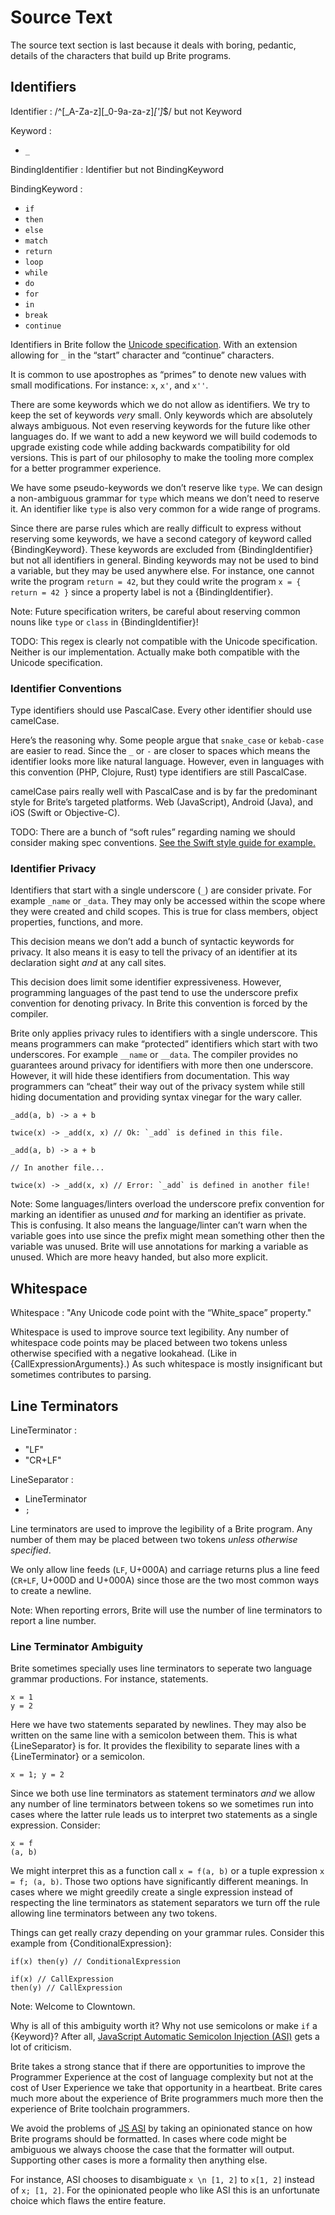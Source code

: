 # Source Text

The source text section is last because it deals with boring, pedantic, details of the characters that build up Brite programs.

## Identifiers

Identifier : /^[\_A-Za-z][_0-9a-za-z]*[']*$/ but not Keyword

Keyword :
  - `_`

BindingIdentifier : Identifier but not BindingKeyword

BindingKeyword :
  - `if`
  - `then`
  - `else`
  - `match`
  - `return`
  - `loop`
  - `while`
  - `do`
  - `for`
  - `in`
  - `break`
  - `continue`

Identifiers in Brite follow the [Unicode specification](http://www.unicode.org/reports/tr31/). With an extension allowing for `_` in the “start” character and “continue” characters.

It is common to use apostrophes as “primes” to denote new values with small modifications. For instance: `x`, `x'`, and `x''`.

There are some keywords which we do not allow as identifiers. We try to keep the set of keywords *very* small. Only keywords which are absolutely always ambiguous. Not even reserving keywords for the future like other languages do. If we want to add a new keyword we will build codemods to upgrade existing code while adding backwards compatibility for old versions. This is part of our philosophy to make the tooling more complex for a better programmer experience.

We have some pseudo-keywords we don’t reserve like `type`. We can design a non-ambiguous grammar for `type` which means we don’t need to reserve it. An identifier like `type` is also very common for a wide range of programs.

Since there are parse rules which are really difficult to express without reserving some keywords, we have a second category of keyword called {BindingKeyword}. These keywords are excluded from {BindingIdentifier} but not all identifiers in general. Binding keywords may not be used to bind a variable, but they may be used anywhere else. For instance, one cannot write the program `return = 42`, but they could write the program `x = { return = 42 }` since a property label is not a {BindingIdentifier}.

Note: Future specification writers, be careful about reserving common nouns like `type` or `class` in {BindingIdentifier}!

TODO: This regex is clearly not compatible with the Unicode specification. Neither is our implementation. Actually make both compatible with the Unicode specification.

### Identifier Conventions

Type identifiers should use PascalCase. Every other identifier should use camelCase.

Here’s the reasoning why. Some people argue that `snake_case` or `kebab-case` are easier to read. Since the `_` or `-` are closer to spaces which means the identifier looks more like natural language. However, even in languages with this convention (PHP, Clojure, Rust) type identifiers are still PascalCase.

camelCase pairs really well with PascalCase and is by far the predominant style for Brite’s targeted platforms. Web (JavaScript), Android (Java), and iOS (Swift or Objective-C).

TODO: There are a bunch of “soft rules” regarding naming we should consider making spec conventions. [See the Swift style guide for example.](https://github.com/raywenderlich/swift-style-guide)

### Identifier Privacy

Identifiers that start with a single underscore (`_`) are consider private. For example `_name` or `_data`. They may only be accessed within the scope where they were created and child scopes. This is true for class members, object properties, functions, and more.

This decision means we don’t add a bunch of syntactic keywords for privacy. It also means it is easy to tell the privacy of an identifier at its declaration sight _and_ at any call sites.

This decision does limit some identifier expressiveness. However, programming languages of the past tend to use the underscore prefix convention for denoting privacy. In Brite this convention is forced by the compiler.

Brite only applies privacy rules to identifiers with a single underscore. This means programmers can make “protected” identifiers which start with two underscores. For example `__name` or `__data`. The compiler provides no guarantees around privacy for identifiers with more then one underscore. However, it will hide these identifiers from documentation. This way programmers can “cheat” their way out of the privacy system while still hiding documentation and providing syntax vinegar for the wary caller.

```ite example
_add(a, b) -> a + b

twice(x) -> _add(x, x) // Ok: `_add` is defined in this file.
```

```ite counter-example
_add(a, b) -> a + b

// In another file...

twice(x) -> _add(x, x) // Error: `_add` is defined in another file!
```

Note: Some languages/linters overload the underscore prefix convention for marking an identifier as unused *and* for marking an identifier as private. This is confusing. It also means the language/linter can’t warn when the variable goes into use since the prefix might mean something other then the variable was unused. Brite will use annotations for marking a variable as unused. Which are more heavy handed, but also more explicit.

## Whitespace

Whitespace : "Any Unicode code point with the “White_space” property."

Whitespace is used to improve source text legibility. Any number of whitespace code points may be placed between two tokens unless otherwise specified with a negative lookahead. (Like in {CallExpressionArguments}.) As such whitespace is mostly insignificant but sometimes contributes to parsing.

## Line Terminators

LineTerminator :
  - "LF"
  - "CR+LF"

LineSeparator :
  - LineTerminator
  - `;`

Line terminators are used to improve the legibility of a Brite program. Any number of them may be placed between two tokens *unless otherwise specified*.

We only allow line feeds (`LF`, U+000A) and carriage returns plus a line feed (`CR+LF`, U+000D and U+000A) since those are the two most common ways to create a newline.

Note: When reporting errors, Brite will use the number of line terminators to report a line number.

### Line Terminator Ambiguity

Brite sometimes specially uses line terminators to seperate two language grammar productions. For instance, statements.

```ite example
x = 1
y = 2
```

Here we have two statements separated by newlines. They may also be written on the same line with a semicolon between them. This is what {LineSeparator} is for. It provides the flexibility to separate lines with a {LineTerminator} or a semicolon.

```ite example
x = 1; y = 2
```

Since we both use line terminators as statement terminators *and* we allow any number of line terminators between tokens so we sometimes run into cases where the latter rule leads us to interpret two statements as a single expression. Consider:

```ite example
x = f
(a, b)
```

We might interpret this as a function call `x = f(a, b)` or a tuple expression `x = f; (a, b)`. Those two options have significantly different meanings. In cases where we might greedily create a single expression instead of respecting the line terminators as statement separators we turn off the rule allowing line terminators between any two tokens.

Things can get really crazy depending on your grammar rules. Consider this example from {ConditionalExpression}:

```ite example
if(x) then(y) // ConditionalExpression

if(x) // CallExpression
then(y) // CallExpression
```

Note: Welcome to Clowntown.

Why is all of this ambiguity worth it? Why not use semicolons or make `if` a {Keyword}? After all, [JavaScript Automatic Semicolon Injection (ASI)](https://tc39.github.io/ecma262/#sec-automatic-semicolon-insertion) gets a lot of criticism.

Brite takes a strong stance that if there are opportunities to improve the Programmer Experience at the cost of language complexity but not at the cost of User Experience we take that opportunity in a heartbeat. Brite cares much more about the experience of Brite programmers much more then the experience of Brite toolchain programmers.

We avoid the problems of [JS ASI](https://tc39.github.io/ecma262/#sec-automatic-semicolon-insertion) by taking an opinionated stance on how Brite programs should be formatted. In cases where code might be ambiguous we always choose the case that the formatter will output. Supporting other cases is more a formality then anything else.

For instance, ASI chooses to disambiguate `x \n [1, 2]` to `x[1, 2]` instead of `x; [1, 2]`. For the opinionated people who like ASI this is an unfortunate choice which flaws the entire feature.
